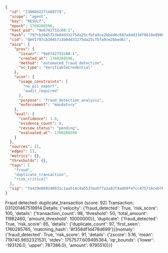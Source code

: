 ```json
{
  "id": "23860d22f1488779",
  "scope": "agent",
  "key": "RESULT",
  "epoch": 1760288596,
  "host_pid": "9e6742732c60:1",
  "hash": "797cb3045713b0dd33275da25cfbfa9ce2bbed6c607a8dd33df6610e890046e2",
  "cid": "QmV1797cb3045713b0dd33275da25cfbfa9ce2bbed6c",
  "aicp": {
    "prov": {
      "issuer": "9e6742732c60:1",
      "created_at": 1760288596,
      "method": "automated_fraud_detection",
      "vc_type": "VerifiableCredential"
    },
    "ucon": {
      "usage_constraints": [
        "no_pii_export",
        "audit_required"
      ],
      "purpose": "fraud_detection_analysis",
      "enforcement": "mandatory"
    },
    "eval": {
      "confidence": 1.0,
      "evidence_count": 0,
      "review_status": "pending",
      "evaluated_at": 1760288596
    }
  },
  "sources": [],
  "edges": [],
  "metrics": {},
  "thresholds": {},
  "tags": [
    "fraud",
    "duplicate_transaction",
    "risk_critical"
  ],
  "sig": "7a429e869240931c1aa514c4a5537ea5f7a2a82f4ad69f47cc475716ceb76f73"
}
```

Fraud detected: duplicate_transaction (score: 92)
Transaction: 031201467519914
Details: {'velocity': {'fraud_detected': True, 'risk_score': 100, 'details': {'transaction_count': 98, 'threshold': 50, 'total_amount': 11982460, 'amount_threshold': 10000000}}, 'duplicate': {'fraud_detected': True, 'risk_score': 85, 'details': {'duplicate_count': 97, 'first_seen': 1760285765, 'matching_hash': '8f358df1d478d699'}}}nomaly': {'fraud_detected': True, 'risk_score': 91, 'details': {'zscore': 5.16, 'mean': 719745.9652321531, 'stdev': 1757577.609495364, 'iqr_bounds': {'lower': -193126.0, 'upper': 787386.0}, 'amount': 9795510}}}